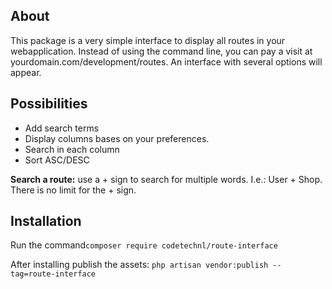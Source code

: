 ## About

This package is a very simple interface to display all routes in your webapplication. Instead of using the command line, you can pay a visit at yourdomain.com/development/routes. An interface with several options will appear.

## Possibilities
- Add search terms
- Display columns bases on your preferences.
- Search in each column
- Sort ASC/DESC

**Search a route:** use a + sign to search for multiple words. I.e.: User + Shop. There is no limit for the + sign.

## Installation

Run the command`composer require codetechnl/route-interface`

After installing publish the assets: `php artisan vendor:publish --tag=route-interface`
